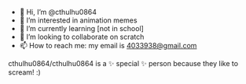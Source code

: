 - 👋 Hi, I’m @cthulhu0864
- 👀 I’m interested in animation memes
- 🌱 I’m currently learning [not in school]
- 💞️ I’m looking to collaborate on scratch
- 📫 How to reach me: my email is 4033938@gmail.com

cthulhu0864/cthulhu0864 is a ✨ special ✨ person because they like to scream! :)
